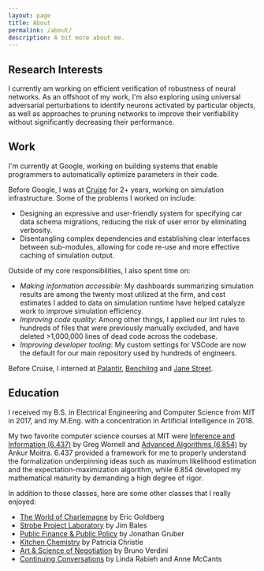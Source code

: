 ```yaml
---
layout: page
title: About
permalink: /about/
description: A bit more about me.
---
```


## Research Interests

I currently am working on efficient verification of robustness of neural networks. As an offshoot of
my work, I'm also exploring using universal adversarial perturbations to identify neurons activated
by particular objects, as well as approaches to pruning networks to improve their verifiability
without significantly decreasing their performance.

## Work

I'm currently at Google, working on building systems that enable programmers to automatically
optimize parameters in their code.

Before Google, I was at [Cruise](https://www.getcruise.com/) for 2+ years, working on simulation
infrastructure. Some of the problems I worked on include:

- Designing an expressive and user-friendly system for specifying car data schema migrations,
  reducing the risk of user error by eliminating verbosity.
- Disentangling complex dependencies and establishing clear interfaces between sub-modules, allowing
  for code re-use and more effective caching of simulation output.

Outside of my core responsibilities, I also spent time on:

- _Making information accessible_: My dashboards summarizing simulation results are among the twenty
  most utilized at the firm, and cost estimates I added to data on simulation runtime have helped
  catalyze work to improve simulation efficiency.
- _Improving code quality_: Among other things, I applied our lint rules to hundreds of files that
  were previously manually excluded, and have deleted >1,000,000 lines of dead code across the
  codebase.
- _Improving developer tooling_: My custom settings for VSCode are now the default for our main
  repository used by hundreds of engineers.

Before Cruise, I interned at [Palantir](https://www.palantir.com/),
[Benchling](https://www.benchling.com/) and [Jane Street](https://www.janestreet.com/).

## Education

I received my B.S. in Electrical Engineering and Computer Science from MIT in 2017, and my M.Eng.
with a concentration in Artificial Intelligence in 2018.

My two favorite computer science courses at MIT were
[Inference and Information (6.437)](http://web.mit.edu/6.437/www/info17.pdf) by Greg Wornell and
[Advanced Algorithms (6.854)](http://people.csail.mit.edu/moitra/854.html) by Ankur Moitra. 6.437
provided a framework for me to properly understand the formalization underpinning ideas such as
maximum likelihood estimation and the expectation-maximization algorithm, while 6.854 developed my
mathematical maturity by demanding a high degree of rigor.

In addition to those classes, here are some other classes that I really enjoyed:

- [The World of Charlemagne](https://history.mit.edu/subjects/world-charlemagne) by Eric Goldberg
- [Strobe Project Laboratory](https://edgerton.mit.edu/courses/strobe-project-laboratory) by Jim
  Bales
- [Public Finance & Public Policy](http://stellar.mit.edu/S/course/14/fa15/14.41/) by Jonathan
  Gruber
- [Kitchen Chemistry](https://news.mit.edu/2009/kitchen-chemistry-0220) by Patricia Christie
- [Art & Science of Negotiation](https://news.mit.edu/2017/class-negotiation-skills-1103) by Bruno
  Verdini
- [Continuing Conversations](http://concourse.mit.edu/seminar-offerings/) by Linda Rabieh and Anne
  McCants
